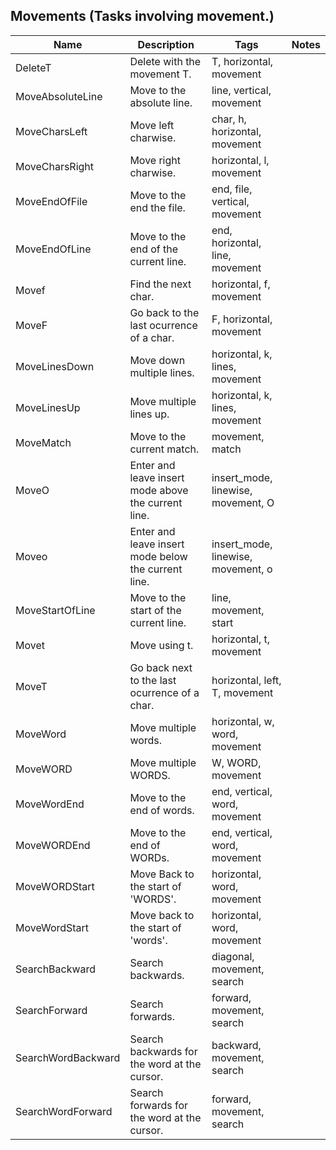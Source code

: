 ## Movements (Tasks involving movement.)
| Name | Description | Tags | Notes
| --- | -------- | -------- | -------- |
|DeleteT | Delete with the movement T. | T, horizontal, movement |
|MoveAbsoluteLine | Move to the absolute line. | line, vertical, movement |
|MoveCharsLeft | Move left charwise. | char, h, horizontal, movement |
|MoveCharsRight | Move right charwise. | horizontal, l, movement |
|MoveEndOfFile | Move to the end the file. | end, file, vertical, movement |
|MoveEndOfLine | Move to the end of the current line. | end, horizontal, line, movement |
|Movef | Find the next char. | horizontal, f, movement |
|MoveF | Go back to the last ocurrence of a char. | F, horizontal, movement |
|MoveLinesDown | Move down multiple lines. | horizontal, k, lines, movement |
|MoveLinesUp | Move multiple lines up. | horizontal, k, lines, movement |
|MoveMatch | Move to the current match. | movement, match |
|MoveO | Enter and leave insert mode above the current line. | insert_mode, linewise, movement, O |
|Moveo | Enter and leave insert mode below the current line. | insert_mode, linewise, movement, o |
|MoveStartOfLine | Move to the start of the current line. | line, movement, start |
|Movet | Move using t. | horizontal, t, movement |
|MoveT | Go back next to the last ocurrence of a char. | horizontal, left, T, movement |
|MoveWord | Move multiple words. | horizontal, w, word, movement |
|MoveWORD | Move multiple WORDS. | W, WORD, movement |
|MoveWordEnd | Move to the end of words. | end, vertical, word, movement |
|MoveWORDEnd | Move to the end of WORDs. | end, vertical, word, movement |
|MoveWORDStart | Move Back to the start of 'WORDS'. | horizontal, word, movement |
|MoveWordStart | Move back to the start of 'words'. | horizontal, word, movement |
|SearchBackward | Search backwards. | diagonal, movement, search |
|SearchForward | Search forwards. | forward, movement, search |
|SearchWordBackward | Search backwards for the word at the cursor. | backward, movement, search |
|SearchWordForward | Search forwards for the word at the cursor. | forward, movement, search |